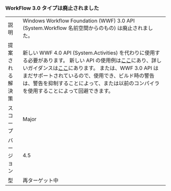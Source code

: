 ### <a name="workflow-30-types-are-obsolete"></a>WorkFlow 3.0 タイプは廃止されました

|   |   |
|---|---|
|説明|Windows Workflow Foundation (WWF) 3.0 API (System.Workflow 名前空間からのもの) は廃止されました。|
|提案される解決策|新しい WWF 4.0 API (System.Activities) を代わりに使用する必要があります。 新しい API の使用例は[ここ](~/docs/framework/windows-workflow-foundation/how-to-update-the-definition-of-a-running-workflow-instance.md)にあり、詳しいガイダンスは[ここ](http://blogs.msdn.com/b/workflowteam/archive/2012/02/08/deprecatingwf3.aspx)にあります。 または、WWF 3.0 API はまだサポートされているので、使用でき、ビルド時の警告は、警告を抑制することによって、または以前のコンパイラを使用することによって回避できます。|
|スコープ|Major|
|バージョン|4.5|
|型|再ターゲット中|

